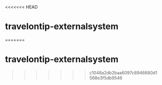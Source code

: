 <<<<<<< HEAD
# travelontip-externalsystem
=======
# travelontip-externalsystem
>>>>>>> c1048a2db2baa6097c8946680d1568e3f5db9546
